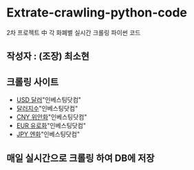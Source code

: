 # Extrate-crawling-python-code
2차 프로젝트 中 각 화폐별 실시간 크롤링 파이썬 코드 

## 작성자 : (조장) 최소현 

## 크롤링 사이트 
- [USD 달러](https://kr.investing.com/currencies/usd-krw)"인베스팅닷컴"
- [달러지수](https://kr.investing.com/currencies/us-dollar-index)"인베스팅닷컴"
- [CNY 위안화](https://kr.investing.com/currencies/cny-krw)"인베스팅닷컴"
- [EUR 유로화](https://kr.investing.com/currencies/eur-krw)"인베스팅닷컴"
- [JPY 엔화](https://kr.investing.com/currencies/jpy-krw)"인베스팅닷컴"

## 매일 실시간으로 크롤링 하여 DB에 저장 
